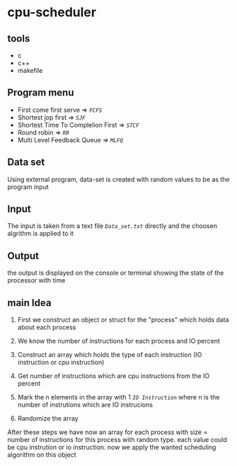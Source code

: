 # cpu-scheduler
## tools
* c
* c++ 
* makefile

## Program menu 
  - First come first serve => *`FCFS`*
  - Shortest jop first => *`SJF`*
  - Shortest Time To Complelion First => *`STCF`*
  - Round robin => *`RR`*
  - Multi Level Feedback Queue => *`MLFQ`*

## Data set
 Using external program, data-set is created with random values to be as the program input
 
## Input
 The input is taken from a text file *`Data_set.txt`* directly and the choosen algrithm is applied to it
 
## Output
 the output is displayed on the console or terminal showing the state of the processor with time
 
## main Idea
 1. First we construct an object or struct for the "process" which holds data about each process 
 
 2. We know the number of instructions for each process and IO percent 
 
 3. Construct an  array which holds the type of each instruction (IO instruction or cpu instruction)
 
 4. Get number of instructions which are cpu instructions from the IO percent 
 
 5. Mark the n elements in the array with 1 *`IO Instruction`* where n is the number of instrutions which are IO instrucions
 
 6. Randomize the array

After these steps we have now an array for each process with size = number of instructions for this process with random type. each value could be cpu instrution or io instruction.
now we apply the wanted  scheduling algorithm on this object
